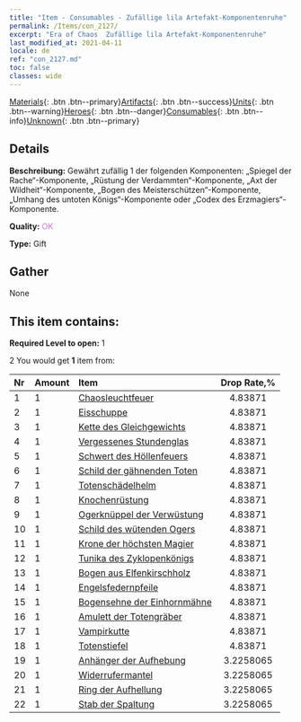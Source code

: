 ```yaml
---
title: "Item - Consumables - Zufällige lila Artefakt-Komponentenruhe"
permalink: /Items/con_2127/
excerpt: "Era of Chaos  Zufällige lila Artefakt-Komponentenruhe"
last_modified_at: 2021-04-11
locale: de
ref: "con_2127.md"
toc: false
classes: wide
---
```

 [Materials](/de/Items/){: .btn .btn--primary}[Artifacts](/de/Items/Artifacts/){: .btn .btn--success}[Units](/de/Items/Units/){: .btn .btn--warning}[Heroes](/de/Items/Heroes/){: .btn .btn--danger}[Consumables](/de/Items/Consumables/){: .btn .btn--info}[Unknown](/de/Items/Unknown/){: .btn .btn--primary}

## Details
 **Beschreibung:** Gewährt zufällig 1 der folgenden Komponenten: „Spiegel der Rache“-Komponente, „Rüstung der Verdammten“-Komponente, „Axt der Wildheit“-Komponente, „Bogen des Meisterschützen“-Komponente, „Umhang des untoten Königs“-Komponente oder „Codex des Erzmagiers“-Komponente.

 **Quality:** <span style="color: #DA70D6">OK</span>

 **Type:** Gift

## Gather

  None

## This item contains:

 **Required Level to open:** 1

 2 You would get **1** item  from:

  | Nr | Amount |     Item    | Drop Rate,% |
  |:---|:-------|:------------|:---------:|
  | 1 | 1 | [Chaosleuchtfeuer](/de/Items/art_140/) | 4.83871 | 
  | 2 | 1 | [Eisschuppe](/de/Items/art_141/) | 4.83871 | 
  | 3 | 1 | [Kette des Gleichgewichts](/de/Items/art_142/) | 4.83871 | 
  | 4 | 1 | [Vergessenes Stundenglas](/de/Items/art_143/) | 4.83871 | 
  | 5 | 1 | [Schwert des Höllenfeuers](/de/Items/art_121/) | 4.83871 | 
  | 6 | 1 | [Schild der gähnenden Toten](/de/Items/art_122/) | 4.83871 | 
  | 7 | 1 | [Totenschädelhelm](/de/Items/art_123/) | 4.83871 | 
  | 8 | 1 | [Knochenrüstung](/de/Items/art_124/) | 4.83871 | 
  | 9 | 1 | [Ogerknüppel der Verwüstung](/de/Items/art_125/) | 4.83871 | 
  | 10 | 1 | [Schild des wütenden Ogers](/de/Items/art_126/) | 4.83871 | 
  | 11 | 1 | [Krone der höchsten Magier](/de/Items/art_127/) | 4.83871 | 
  | 12 | 1 | [Tunika des Zyklopenkönigs](/de/Items/art_128/) | 4.83871 | 
  | 13 | 1 | [Bogen aus Elfenkirschholz](/de/Items/art_103/) | 4.83871 | 
  | 14 | 1 | [Engelsfedernpfeile](/de/Items/art_104/) | 4.83871 | 
  | 15 | 1 | [Bogensehne der Einhornmähne](/de/Items/art_105/) | 4.83871 | 
  | 16 | 1 | [Amulett der Totengräber](/de/Items/art_129/) | 4.83871 | 
  | 17 | 1 | [Vampirkutte](/de/Items/art_130/) | 4.83871 | 
  | 18 | 1 | [Totenstiefel](/de/Items/art_131/) | 4.83871 | 
  | 19 | 1 | [Anhänger der Aufhebung](/de/Items/art_136/) | 3.2258065 | 
  | 20 | 1 | [Widerrufermantel](/de/Items/art_137/) | 3.2258065 | 
  | 21 | 1 | [Ring der Aufhellung](/de/Items/art_138/) | 3.2258065 | 
  | 22 | 1 | [Stab der Spaltung](/de/Items/art_139/) | 3.2258065 | 
